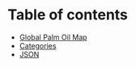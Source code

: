 # Table of contents

* [Global Palm Oil Map](README.md)
* [Categories](categories.md)
* [JSON](json.md)
